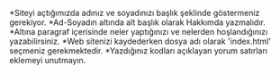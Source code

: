 *Siteyi açtığımızda adınız ve soyadınızı başlık şeklinde göstermeniz gerekiyor.
*Ad-Soyadın altında alt başlık olarak Hakkımda yazmalıdır.
*Altına paragraf içerisinde neler yaptığınızı ve nelerden hoşlandığınızı yazabilirsiniz.
*Web sitenizi kaydederken dosya adı olarak 'index.html' seçmeniz gerekmektedir.
*Yazdığınız kodları açıklayan yorum satırları eklemeyi unutmayın.
